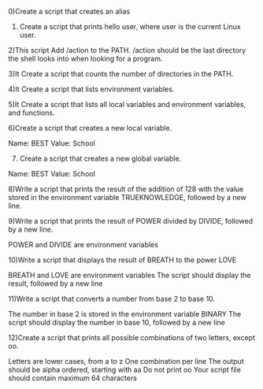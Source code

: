 0)Create a script that creates an alias
1) Create a script that prints hello user, where user is the current Linux user.

2)This script  Add /action to the PATH. /action should be the last directory the shell looks into when looking for a program.

3)It Create a script that counts the number of directories in the PATH.

4)It Create a script that lists environment variables.

5)It Create a script that lists all local variables and environment variables, and functions.

6)Create a script that creates a new local variable.

Name: BEST
Value: School

7) Create a script that creates a new global variable.

Name: BEST
Value: School

8)Write a script that prints the result of the addition of 128 with the value stored in the environment variable TRUEKNOWLEDGE, followed by a new line.

9)Write a script that prints the result of POWER divided by DIVIDE, followed by a new line.

POWER and DIVIDE are environment variables

10)Write a script that displays the result of BREATH to the power LOVE

BREATH and LOVE are environment variables
The script should display the result, followed by a new line

11)Write a script that converts a number from base 2 to base 10.

The number in base 2 is stored in the environment variable BINARY
The script should display the number in base 10, followed by a new line

12)Create a script that prints all possible combinations of two letters, except oo.

Letters are lower cases, from a to z
One combination per line
The output should be alpha ordered, starting with aa
Do not print oo
Your script file should contain maximum 64 characters
